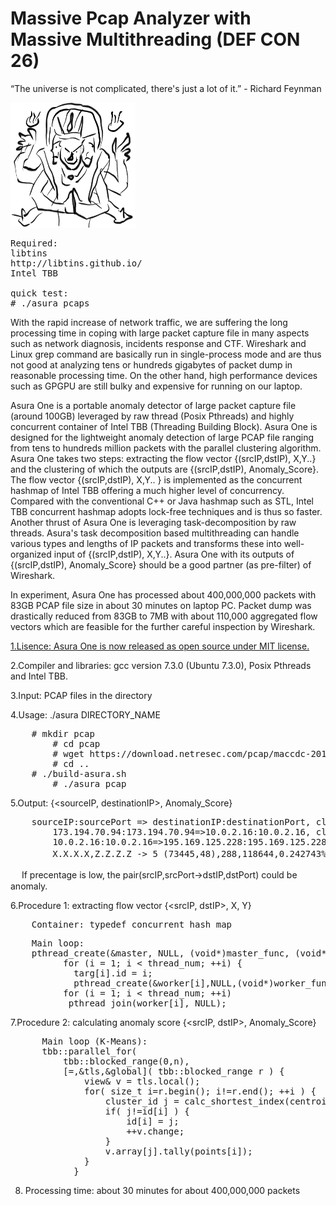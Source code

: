 # Massive Pcap Analyzer with Massive Multithreading (DEF CON 26)

“The universe is not complicated, there's just a lot of it.” - Richard Feynman

<img src="asura.jpeg" width=200 height=200>

<pre>
Required: 
libtins
http://libtins.github.io/ 
Intel TBB

quick test:
# ./asura pcaps
</pre>
With the rapid increase of network traffic, we are suffering the long processing time in coping with large packet capture file in many aspects such as network diagnosis, incidents response and CTF. Wireshark and Linux grep command are basically run in single-process mode and are thus not good at analyzing tens or hundreds gigabytes of packet dump in reasonable processing time. On the other hand, high performance devices such as GPGPU are still bulky and expensive for running on our laptop.

Asura One is a portable anomaly detector of large packet capture file (around 100GB) leveraged by raw thread (Posix Pthreads) and highly concurrent container of Intel TBB (Threading Building Block). Asura One is designed for the lightweight anomaly detection of large PCAP file ranging from tens to hundreds million packets with the parallel clustering algorithm. Asura One takes two steps: extracting the flow vector {(srcIP,dstIP), X,Y..} and the clustering of which the outputs are {(srcIP,dstIP), Anomaly_Score}. The flow vector {(srcIP,dstIP), X,Y.. } is implemented as the concurrent hashmap of Intel TBB offering a much higher level of concurrency. Compared with the conventional C++ or Java hashmap such as STL, Intel TBB concurrent hashmap adopts lock-free techniques and is thus so faster. Another thrust of Asura One is leveraging task-decomposition by raw threads. Asura's task decomposition based multithreading can handle various types and lengths of IP packets and transforms these into well-organized input of {(srcIP,dstIP), X,Y..}. Asura One with its outputs of {(srcIP,dstIP), Anomaly_Score} should be a good partner (as pre-filter) of Wireshark. 

In experiment, Asura One has processed about 400,000,000 packets with 83GB PCAP file size in about 30 minutes on laptop PC. Packet dump was drastically reduced from 83GB to 7MB with about 110,000 aggregated flow vectors which are feasible for the further careful inspection by Wireshark.

<u>1.Lisence: Asura One is now released as open source under MIT license. </u>

2.Compiler and libraries: gcc version 7.3.0 (Ubuntu 7.3.0), Posix Pthreads and Intel TBB.

3.Input: PCAP files in the directory 

4.Usage: ./asura DIRECTORY_NAME

<pre>
	# mkdir pcap
        # cd pcap 
        # wget https://download.netresec.com/pcap/maccdc-2012/maccdc2012_00000.pcap.gz
        # cd ..
	# ./build-asura.sh 
        # ./asura pcap
</pre>

5.Output: {<sourceIP, destinationIP>, Anomaly_Score}

<pre>
	sourceIP:sourcePort => destinationIP:destinationPort, clusterID, points(X,Y), percentage
        173.194.70.94:173.194.70.94=>10.0.2.16:10.0.2.16, clusterID:1, data(954,478932), 22%
        10.0.2.16:10.0.2.16=>195.169.125.228:195.169.125.228, clusterID:2, data(141,7144), 55%
　　　   X.X.X.X,Z.Z.Z.Z -> 5 (73445,48),288,118644,0.242743%
</pre>
　
If precentage is low, the pair(srcIP,srcPort->dstIP,dstPort) could be anomaly. 

6.Procedure 1: extracting flow vector {<srcIP, dstIP>, X, Y}
<pre>
	Container: typedef concurrent_hash_map<unsigned long long, int, HashCompare>
</pre>

<pre>
	Main loop: 
  	pthread_create(&master, NULL, (void*)master_func, (void*)&targ[0]);
    	  for (i = 1; i < thread_num; ++i) { 
        	targ[i].id = i;
       		pthread_create(&worker[i],NULL,(void*)worker_func,(void*)&targ[i]); }
    	  for (i = 1; i < thread_num; ++i) 
 	       pthread_join(worker[i], NULL);
</pre>

7.Procedure 2: calculating anomaly score {<srcIP, dstIP>, Anomaly_Score}
<pre>
	  Main loop (K-Means):
	  tbb::parallel_for(
          tbb::blocked_range<size_t>(0,n),
          [=,&tls,&global]( tbb::blocked_range<size_t> r ) {
              view& v = tls.local();
              for( size_t i=r.begin(); i!=r.end(); ++i ) {
                  cluster_id j = calc_shortest_index(centroid, k , points[i]); 
                  if( j!=id[i] ) {
                      id[i] = j;
                      ++v.change;
                  }
                  v.array[j].tally(points[i]);
              }
            }
</pre>

8. Processing time: about 30 minutes for about 400,000,000 packets


